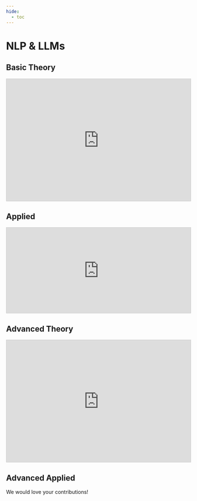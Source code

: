 ```yaml
---
hide:
  - toc
---
```


# NLP & LLMs

## Basic Theory

<iframe class="airtable-embed" src="https://airtable.com/embed/shrRJuSbWmbICajg9?backgroundColor=blue" frameborder="0" onmousewheel="" width="100%" height="333" style="background: transparent; border: 1px solid #ccc;"></iframe>

## Applied

<iframe class="airtable-embed" src="https://airtable.com/embed/shrRSFQbvyMkSdh9g?backgroundColor=blue" frameborder="0" onmousewheel="" width="100%" height="233" style="background: transparent; border: 1px solid #ccc;"></iframe>

## Advanced Theory

<iframe class="airtable-embed" src="https://airtable.com/embed/shrifrUILoBPjwtNl?backgroundColor=blue" frameborder="0" onmousewheel="" width="100%" height="333" style="background: transparent; border: 1px solid #ccc;"></iframe>

## Advanced Applied

We would love your contributions!
